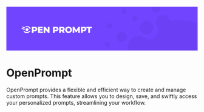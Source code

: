 <p align="center">
    <img width="1200" src="https://github.com/RyamAlmalki/OpenPrompt/blob/master/readMeStyle/banner.png?raw=true" alt="Material Bread logo">
</p>

<h1 align="left">OpenPrompt</h1>
<p>OpenPrompt provides a flexible and efficient way to create and manage custom prompts. This feature allows you to design, save, and swiftly access your personalized prompts, streamlining your workflow.</p>
